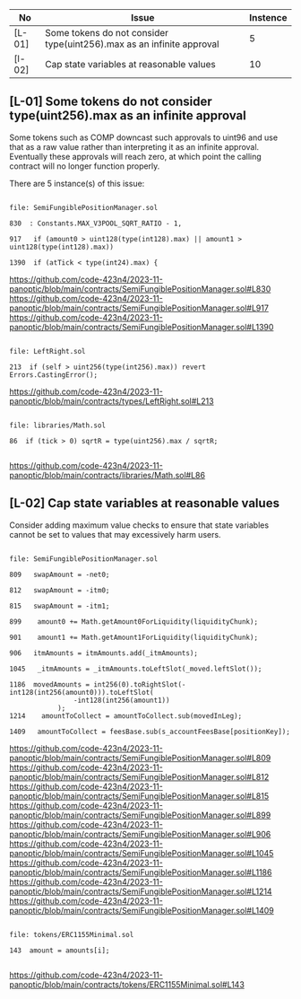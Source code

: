
| No |Issue| Instence|
|----|-----|---------|
|[L-01]| Some tokens do not consider type(uint256).max as an infinite approval|5
|[l-02]| Cap state variables at reasonable values|10


## [L-01] Some tokens do not consider type(uint256).max as an infinite approval
Some tokens such as COMP downcast such approvals to uint96 and use that as a raw value rather than interpreting it as an infinite approval. Eventually these approvals will reach zero, at which point the calling contract will no longer function properly.

There are 5  instance(s) of this issue:

```solidity

file: SemiFungiblePositionManager.sol

830  : Constants.MAX_V3POOL_SQRT_RATIO - 1,

917   if (amount0 > uint128(type(int128).max) || amount1 > uint128(type(int128).max))

1390  if (atTick < type(int24).max) {
```
https://github.com/code-423n4/2023-11-panoptic/blob/main/contracts/SemiFungiblePositionManager.sol#L830
https://github.com/code-423n4/2023-11-panoptic/blob/main/contracts/SemiFungiblePositionManager.sol#L917
https://github.com/code-423n4/2023-11-panoptic/blob/main/contracts/SemiFungiblePositionManager.sol#L1390

```solidity

file: LeftRight.sol

213  if (self > uint256(type(int256).max)) revert Errors.CastingError();

```
https://github.com/code-423n4/2023-11-panoptic/blob/main/contracts/types/LeftRight.sol#L213

```solidity

file: libraries/Math.sol

86  if (tick > 0) sqrtR = type(uint256).max / sqrtR;


```
https://github.com/code-423n4/2023-11-panoptic/blob/main/contracts/libraries/Math.sol#L86

## [L-02] Cap state variables at reasonable values
Consider adding maximum value checks to ensure that state variables cannot be set to values that may excessively harm users.

```solidity

file: SemiFungiblePositionManager.sol

809   swapAmount = -net0;

812   swapAmount = -itm0;

815   swapAmount = -itm1;

899    amount0 += Math.getAmount0ForLiquidity(liquidityChunk);

901    amount1 += Math.getAmount1ForLiquidity(liquidityChunk);

906   itmAmounts = itmAmounts.add(_itmAmounts);

1045   _itmAmounts = _itmAmounts.toLeftSlot(_moved.leftSlot());

1186  movedAmounts = int256(0).toRightSlot(-int128(int256(amount0))).toLeftSlot(
                -int128(int256(amount1))
            );
1214    amountToCollect = amountToCollect.sub(movedInLeg);    

1409   amountToCollect = feesBase.sub(s_accountFeesBase[positionKey]);
```
https://github.com/code-423n4/2023-11-panoptic/blob/main/contracts/SemiFungiblePositionManager.sol#L809
https://github.com/code-423n4/2023-11-panoptic/blob/main/contracts/SemiFungiblePositionManager.sol#L812
https://github.com/code-423n4/2023-11-panoptic/blob/main/contracts/SemiFungiblePositionManager.sol#L815
https://github.com/code-423n4/2023-11-panoptic/blob/main/contracts/SemiFungiblePositionManager.sol#L899
https://github.com/code-423n4/2023-11-panoptic/blob/main/contracts/SemiFungiblePositionManager.sol#L906
https://github.com/code-423n4/2023-11-panoptic/blob/main/contracts/SemiFungiblePositionManager.sol#L1045
https://github.com/code-423n4/2023-11-panoptic/blob/main/contracts/SemiFungiblePositionManager.sol#L1186
https://github.com/code-423n4/2023-11-panoptic/blob/main/contracts/SemiFungiblePositionManager.sol#L1214
https://github.com/code-423n4/2023-11-panoptic/blob/main/contracts/SemiFungiblePositionManager.sol#L1409

```solidity

file: tokens/ERC1155Minimal.sol

143  amount = amounts[i];


```
https://github.com/code-423n4/2023-11-panoptic/blob/main/contracts/tokens/ERC1155Minimal.sol#L143